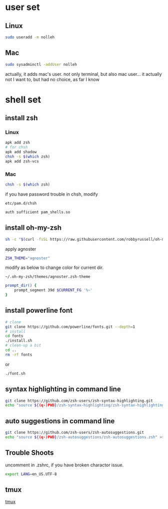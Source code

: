 # user set

## Linux

```bash
sudo useradd -m nolleh
```

## Mac

```bash
sudo sysadminctl -addUser nolleh
```

actually, it adds mac's user.
not only terminal, but also mac user...
it actually not I want to, but had no choice, as far I know

# shell set

## install zsh

### Linux

```bash
apk add zsh
# for chsh
apk add shadow
chsh -s $(which zsh)
apk add zsh-vcs
```

### Mac

```bash
chsh -s $(which zsh)
```

if you have password trouble in chsh, modify

`etc/pam.d/chsh`

```bash
auth sufficient pam_shells.so
```

## install oh-my-zsh

```bash
sh -c "$(curl -fsSL https://raw.githubusercontent.com/robbyrussell/oh-my-zsh/master/tools/install.sh)"
```

apply agnoster

```bash
ZSH_THEME="agnoster"
```

modify as below to change color for current dir.

`~/.oh-my-zsh/themes/agnoster.zsh-theme`

```bash
prompt_dir() {
	prompt_segment 39d $CURRENT_FG '%~'
}
```

## install powerline font

```bash
# clone
git clone https://github.com/powerline/fonts.git --depth=1
# install
cd fonts
./install.sh
# clean-up a bit
cd ..
rm -rf fonts
```

or

```bash
./font.sh
```

## syntax highlighting in command line

```bash
git clone https://github.com/zsh-users/zsh-syntax-highlighting.git
echo "source ${(q-)PWD}/zsh-syntax-highlighting/zsh-syntax-highlighting.zsh" >> ${ZDOTDIR:-$HOME}/.zshrc
```

## auto suggestions in command line

```bash
git clone https://github.com/zsh-users/zsh-autosuggestions.git
echo "source ${(q-)PWD}/zsh-autosuggestions/zsh-autosuggestions.zsh" >> ${ZDOTDIR:-$HOME}/.zshrc
```

## Trouble Shoots

uncomment in .zshrc, if you have broken charactor issue.

```bash
export LANG=en_US.UTF-8
```

## tmux

[tmux](includes/tmux.md)
